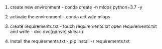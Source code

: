 1. create new environment - conda create -n mlops python=3.7 -y

2. activate the environment - conda activate mlops

3. create requirements.txt - touch requirements.txt
open requirements.txt and write - 
dvc 
dvc[gdrive]
sklearn

4. Install the requirements.txt - pip install -r requirements.txt

